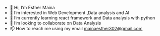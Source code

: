 - 👋 Hi, I’m Esther Maina
- 👀 I’m interested in  Web Development ,Data analysis and AI
- 🌱 I’m currently learning react framework and Data analysis with python
- 💞️ I’m looking to collaborate on Data Analysis
- 📫 How to reach me using my email mainaesther302@gmail.com

<!---
mainaesther302/mainaesther302 is a ✨ special ✨ repository because its `README.md` (this file) appears on your GitHub profile.
You can click the Preview link to take a look at your changes.
--->
